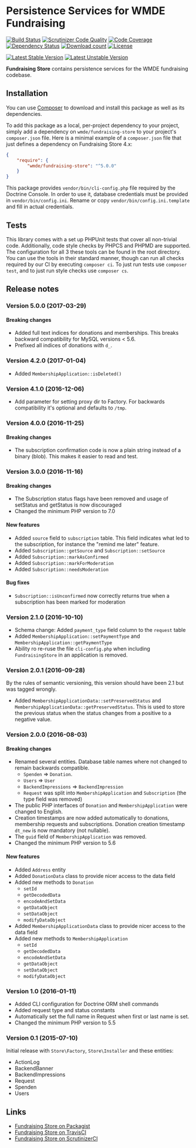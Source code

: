 # Persistence Services for WMDE Fundraising

[![Build Status](https://secure.travis-ci.org/wmde/FundraisingStore.png?branch=master)](http://travis-ci.org/wmde/FundraisingStore)
[![Scrutinizer Code Quality](https://scrutinizer-ci.com/g/wmde/FundraisingStore/badges/quality-score.png?b=master)](https://scrutinizer-ci.com/g/wmde/FundraisingStore/?branch=master)
[![Code Coverage](https://scrutinizer-ci.com/g/wmde/FundraisingStore/badges/coverage.png?b=master)](https://scrutinizer-ci.com/g/wmde/FundraisingStore/?branch=master)
[![Dependency Status](https://www.versioneye.com/php/wmde:fundraising-store/dev-master/badge.svg)](https://www.versioneye.com/php/wmde:fundraising-store/dev-master)
[![Download count](https://poser.pugx.org/wmde/fundraising-store/d/total.png)](https://packagist.org/packages/wmde/fundraising-store)
[![License](https://poser.pugx.org/wmde/fundraising-store/license.svg)](https://packagist.org/packages/wmde/fundraising-store)

[![Latest Stable Version](https://poser.pugx.org/wmde/fundraising-store/version.png)](https://packagist.org/packages/wmde/fundraising-store)
[![Latest Unstable Version](https://poser.pugx.org/wmde/fundraising-store/v/unstable.svg)](//packagist.org/packages/wmde/fundraising-store)

**Fundraising Store** contains persistence services for the WMDE fundraising codebase.

## Installation

You can use [Composer](http://getcomposer.org/) to download and install
this package as well as its dependencies.

To add this package as a local, per-project dependency to your project, simply add a
dependency on `wmde/fundraising-store` to your project's `composer.json` file.
Here is a minimal example of a `composer.json` file that just defines a dependency on
Fundraising Store 4.x:

```json
{
    "require": {
        "wmde/fundraising-store": "^5.0.0"
    }
}
```

This package provides `vendor/bin/cli-config.php` file required by the Doctrine Console. In order to use it,
database credentials must be provided in `vendor/bin/config.ini`. Rename or copy `vendor/bin/config.ini.template`
and fill in actual credentials.

## Tests

This library comes with a set up PHPUnit tests that cover all non-trivial code. Additionally, code
style checks by PHPCS and PHPMD are supported. The configuration for all 3 these tools can be found
in the root directory. You can use the tools in their standard manner, though can run all checks
required by our CI by executing `composer ci`. To just run tests use `composer test`, and to just
run style checks use `composer cs`.

## Release notes

### Version 5.0.0 (2017-03-29)

#### Breaking changes

* Added full text indices for donations and memberships. This breaks backward compatibility for MySQL versions < 5.6.
* Prefixed all indices of donations with `d_`.

### Version 4.2.0 (2017-01-04)

* Added `MembershipApplication::isDeleted()`

### Version 4.1.0 (2016-12-06)

* Add parameter for setting proxy dir to Factory. For backwards compatibility it's optional and defaults to `/tmp`.

### Version 4.0.0 (2016-11-25)

#### Breaking changes

* The subscription confirmation code is now a plain string instead of a binary (blob). This makes it easier to read and test. 

### Version 3.0.0 (2016-11-16)

#### Breaking changes

* The Subscription status flags have been removed and usage of setStatus and getStatus is now discouraged
* Changed the minimum PHP version to 7.0

#### New features

* Added `source` field to `subscription` table. This field indicates what led to the subscription,
  for instance the "remind me later" feature.
* Added `Subscription::getSource` and `Subscription::setSource`
* Added `Subscription::markAsConfirmed`
* Added `Subscription::markForModeration`
* Added `Subscription::needsModeration`

#### Bug fixes

* `Subscription::isUnconfirmed` now correctly returns true when a subscription has been marked for moderation

### Version 2.1.0 (2016-10-10)

* Schema change: Added `payment_type` field column to the `request` table
* Added `MembershipApplication::setPaymentType` and `MembershipApplication::getPaymentType`
* Ability ro re-ruse the file `cli-config.php` when including `FundraisingStore` in an application is removed.

### Version 2.0.1 (2016-09-28)

By the rules of semantic versioning, this version should have been 2.1 but was tagged wrongly.

* Added `MembershipApplicationData::setPreservedStatus` and `MembershipApplicationData::getPreservedStatus`. 
  This is used to store the previous status when the status changes from a positive to a negative value.

### Version 2.0.0 (2016-08-03)

#### Breaking changes

* Renamed several entities. Database table names where not changed to remain backwards compatible.
	* `Spenden` => `Donation`.
	* `Users` => `User`
	* `BackendImpressions` => `BackendImpression`
	* `Request` was split into `MembershipApplication` and `Subscription` (the type field was removed)
* The public PHP interfaces of `Donation` and `MembershipApplication` were changed to English.
* Creation timestamps are now added automatically to donations, membership requests and subscriptions. Donation creation 
  timestamp `dt_new` is now mandatory (not nullable).
* The `guid` field of `MembershipApplication` was removed.
* Changed the minimum PHP version to 5.6

#### New features

* Added `Address` entity
* Added `DonationData` class to provide nicer access to the data field
* Added new methods to `Donation`
	* `setId`
	* `getDecodedData`
	* `encodeAndSetData`
	* `getDataObject`
	* `setDataObject`
	* `modifyDataObject`
* Added `MembershipApplicationData` class to provide nicer access to the data field
* Added new methods to `MembershipApplication`
	* `setId`
	* `getDecodedData`
	* `encodeAndSetData`
	* `getDataObject`
	* `setDataObject`
	* `modifyDataObject`

### Version 1.0 (2016-01-11)

* Added CLI configuration for Doctrine ORM shell commands
* Added request type and status constants
* Automatically set the full name in Request when first or last name is set.
* Changed the minimum PHP version to 5.5

### Version 0.1 (2015-07-10)

Initial release with `Store\Factory`, `Store\Installer` and these entities:

* ActionLog
* BackendBanner
* BackendImpressions
* Request
* Spenden
* Users

## Links

* [Fundraising Store on Packagist](https://packagist.org/packages/wmde/fundraising-store)
* [Fundraising Store on TravisCI](https://travis-ci.org/wmde/FundraisingStore)
* [Fundraising Store on ScrutinizerCI](https://scrutinizer-ci.com/g/wmde/FundraisingStore)
